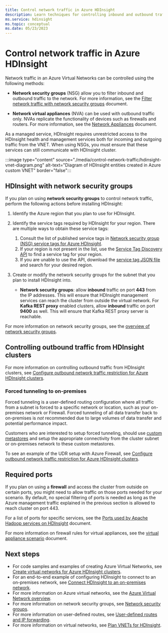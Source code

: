 ```yaml
---
title: Control network traffic in Azure HDInsight
description: Learn techniques for controlling inbound and outbound traffic to Azure HDInsight clusters.
ms.service: hdinsight
ms.topic: conceptual
ms.date: 05/23/2023
---
```


# Control network traffic in Azure HDInsight

Network traffic in an Azure Virtual Networks can be controlled using the following methods:

* **Network security groups** (NSG) allow you to filter inbound and outbound traffic to the network. For more information, see the [Filter network traffic with network security groups](../virtual-network/network-security-groups-overview.md) document.

* **Network virtual appliances** (NVA) can be used with outbound traffic only. NVAs replicate the functionality of devices such as firewalls and routers. For more information, see the [Network Appliances](https://azure.microsoft.com/solutions/network-appliances) document.

As a managed service, HDInsight requires unrestricted access to the HDInsight health and management services both for incoming and outgoing traffic from the VNET. When using NSGs, you must ensure that these services can still communicate with HDInsight cluster.

:::image type="content" source="./media/control-network-traffic/hdinsight-vnet-diagram.png" alt-text="Diagram of HDInsight entities created in Azure custom VNET" border="false":::

## HDInsight with network security groups

If you plan on using **network security groups** to control network traffic, perform the following actions before installing HDInsight:

1. Identify the Azure region that you plan to use for HDInsight.

2. Identify the service tags required by HDInsight for your region. There are multiple ways to obtain these service tags:
    1. Consult the list of published service tags in [Network security group (NSG) service tags for Azure HDInsight](hdinsight-service-tags.md).
    2. If your region is not present in the list, use the [Service Tag Discovery API](../virtual-network/service-tags-overview.md#use-the-service-tag-discovery-api) to find a service tag for your region.
    3. If you are unable to use the API, download the [service tag JSON file](../virtual-network/service-tags-overview.md#discover-service-tags-by-using-downloadable-json-files) and search for your desired region.


3. Create or modify the network security groups for the subnet that you plan to install HDInsight into.

    * __Network security groups__: allow __inbound__ traffic on port __443__ from the IP addresses. This will ensure that HDInsight management services can reach the cluster from outside the virtual network. For __Kafka REST proxy__ enabled clusters, allow __inbound__ traffic on port __9400__ as well. This will ensure that Kafka REST proxy server is reachable.

For more information on network security groups, see the [overview of network security groups](../virtual-network/network-security-groups-overview.md).

## Controlling outbound traffic from HDInsight clusters

For more information on controlling outbound traffic from HDInsight clusters, see [Configure outbound network traffic restriction for Azure HDInsight clusters](hdinsight-restrict-outbound-traffic.md).

### Forced tunneling to on-premises

Forced tunneling is a user-defined routing configuration where all traffic from a subnet is forced to a specific network or location, such as your on-premises network or Firewall. Forced tunneling of all data transfer back to on-premises is _not_ recommended due to large volumes of data transfer and potential performance impact.

Customers who are interested to setup forced tunneling, should use [custom metastores](./hdinsight-use-external-metadata-stores.md) and setup the appropriate connectivity from the cluster subnet or on-premises network to these custom metastores.

To see an example of the UDR setup with Azure Firewall, see [Configure outbound network traffic restriction for Azure HDInsight clusters](hdinsight-restrict-outbound-traffic.md).

## Required ports

If you plan on using a **firewall** and access the cluster from outside on certain ports, you might need to allow traffic on those ports needed for your scenario. By default, no special filtering of ports is needed as long as the Azure management traffic explained in the previous section is allowed to reach cluster on port 443.

For a list of ports for specific services, see the [Ports used by Apache Hadoop services on HDInsight](hdinsight-hadoop-port-settings-for-services.md) document.

For more information on firewall rules for virtual appliances, see the [virtual appliance scenario](../virtual-network/virtual-network-scenario-udr-gw-nva.md) document.

## Next steps

* For code samples and examples of creating Azure Virtual Networks, see [Create virtual networks for Azure HDInsight clusters](hdinsight-create-virtual-network.md).
* For an end-to-end example of configuring HDInsight to connect to an on-premises network, see [Connect HDInsight to an on-premises network](./connect-on-premises-network.md).
* For more information on Azure virtual networks, see the [Azure Virtual Network overview](../virtual-network/virtual-networks-overview.md).
* For more information on network security groups, see [Network security groups](../virtual-network/network-security-groups-overview.md).
* For more information on user-defined routes, see [User-defined routes and IP forwarding](../virtual-network/virtual-networks-udr-overview.md).
* For more information on virtual networks, see [Plan VNETs for HDInsight](./hdinsight-plan-virtual-network-deployment.md).
